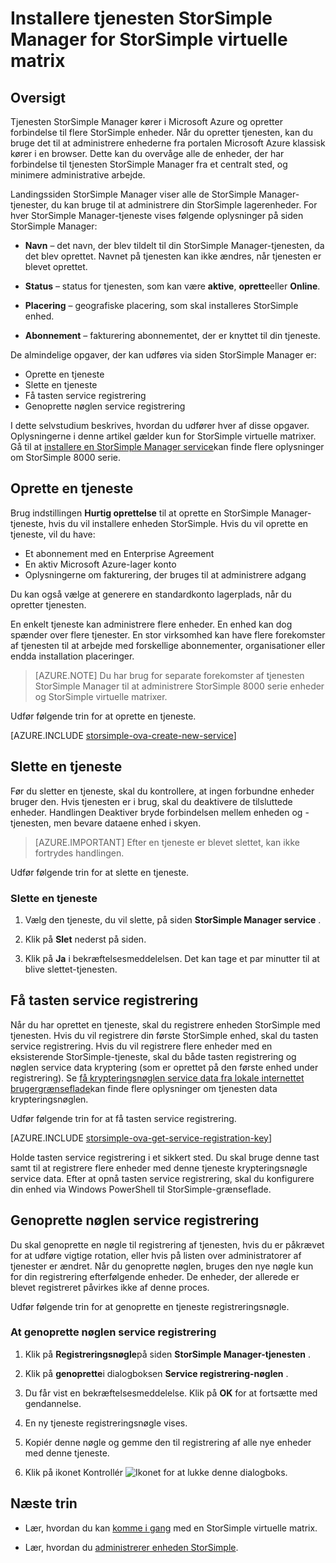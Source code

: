 <properties 
   pageTitle="Installere tjenesten StorSimple Manager for StorSimple virtuelle matrix | Microsoft Azure"
   description="Forklarer, hvordan du kan oprette og slette tjenesten StorSimple Manager i portalen Azure klassisk, og beskriver, hvordan du administrerer tasten service registrering."
   services="storsimple"
   documentationCenter=""
   authors="alkohli"
   manager="carmonm"
   editor="" />
<tags 
   ms.service="storsimple"
   ms.devlang="na"
   ms.topic="article"
   ms.tgt_pltfrm="na"
   ms.workload="na"
   ms.date="05/19/2016"
   ms.author="alkohli" />

# <a name="deploy-the-storsimple-manager-service-for-storsimple-virtual-array"></a>Installere tjenesten StorSimple Manager for StorSimple virtuelle matrix

## <a name="overview"></a>Oversigt

Tjenesten StorSimple Manager kører i Microsoft Azure og opretter forbindelse til flere StorSimple enheder. Når du opretter tjenesten, kan du bruge det til at administrere enhederne fra portalen Microsoft Azure klassisk kører i en browser. Dette kan du overvåge alle de enheder, der har forbindelse til tjenesten StorSimple Manager fra et centralt sted, og minimere administrative arbejde.

Landingssiden StorSimple Manager viser alle de StorSimple Manager-tjenester, du kan bruge til at administrere din StorSimple lagerenheder. For hver StorSimple Manager-tjeneste vises følgende oplysninger på siden StorSimple Manager:

- **Navn** – det navn, der blev tildelt til din StorSimple Manager-tjenesten, da det blev oprettet. Navnet på tjenesten kan ikke ændres, når tjenesten er blevet oprettet.

- **Status** – status for tjenesten, som kan være **aktive**, **oprette**eller **Online**.

- **Placering** – geografiske placering, som skal installeres StorSimple enhed.

- **Abonnement** – fakturering abonnementet, der er knyttet til din tjeneste.

De almindelige opgaver, der kan udføres via siden StorSimple Manager er:

- Oprette en tjeneste
- Slette en tjeneste
- Få tasten service registrering
- Genoprette nøglen service registrering

I dette selvstudium beskrives, hvordan du udfører hver af disse opgaver. Oplysningerne i denne artikel gælder kun for StorSimple virtuelle matrixer. Gå til at [installere en StorSimple Manager service](storsimple-manage-service.md)kan finde flere oplysninger om StorSimple 8000 serie.

## <a name="create-a-service"></a>Oprette en tjeneste

Brug indstillingen **Hurtig oprettelse** til at oprette en StorSimple Manager-tjeneste, hvis du vil installere enheden StorSimple. Hvis du vil oprette en tjeneste, vil du have:

- Et abonnement med en Enterprise Agreement
- En aktiv Microsoft Azure-lager konto
- Oplysningerne om fakturering, der bruges til at administrere adgang

Du kan også vælge at generere en standardkonto lagerplads, når du opretter tjenesten.

En enkelt tjeneste kan administrere flere enheder. En enhed kan dog spænder over flere tjenester. En stor virksomhed kan have flere forekomster af tjenesten til at arbejde med forskellige abonnementer, organisationer eller endda installation placeringer.  

> [AZURE.NOTE] Du har brug for separate forekomster af tjenesten StorSimple Manager til at administrere StorSimple 8000 serie enheder og StorSimple virtuelle matrixer.

Udfør følgende trin for at oprette en tjeneste.

[AZURE.INCLUDE [storsimple-ova-create-new-service](../../includes/storsimple-ova-create-new-service.md)]

## <a name="delete-a-service"></a>Slette en tjeneste

Før du sletter en tjeneste, skal du kontrollere, at ingen forbundne enheder bruger den. Hvis tjenesten er i brug, skal du deaktivere de tilsluttede enheder. Handlingen Deaktiver bryde forbindelsen mellem enheden og -tjenesten, men bevare dataene enhed i skyen. 

> [AZURE.IMPORTANT] Efter en tjeneste er blevet slettet, kan ikke fortrydes handlingen. 

Udfør følgende trin for at slette en tjeneste.

### <a name="to-delete-a-service"></a>Slette en tjeneste

1. Vælg den tjeneste, du vil slette, på siden **StorSimple Manager service** .

1. Klik på **Slet** nederst på siden.

1. Klik på **Ja** i bekræftelsesmeddelelsen. Det kan tage et par minutter til at blive slettet-tjenesten.

## <a name="get-the-service-registration-key"></a>Få tasten service registrering

Når du har oprettet en tjeneste, skal du registrere enheden StorSimple med tjenesten. Hvis du vil registrere din første StorSimple enhed, skal du tasten service registrering. Hvis du vil registrere flere enheder med en eksisterende StorSimple-tjeneste, skal du både tasten registrering og nøglen service data kryptering (som er oprettet på den første enhed under registrering). Se [få krypteringsnøglen service data fra lokale internettet brugergrænseflade](storsimple-ova-web-ui-admin.md#get-the-service-data-encryption-key)kan finde flere oplysninger om tjenesten data krypteringsnøglen. 

Udfør følgende trin for at få tasten service registrering.

[AZURE.INCLUDE [storsimple-ova-get-service-registration-key](../../includes/storsimple-ova-get-service-registration-key.md)]

Holde tasten service registrering i et sikkert sted. Du skal bruge denne tast samt til at registrere flere enheder med denne tjeneste krypteringsnøgle service data. Efter at opnå tasten service registrering, skal du konfigurere din enhed via Windows PowerShell til StorSimple-grænseflade.

## <a name="regenerate-the-service-registration-key"></a>Genoprette nøglen service registrering

Du skal genoprette en nøgle til registrering af tjenesten, hvis du er påkrævet for at udføre vigtige rotation, eller hvis på listen over administratorer af tjenester er ændret. Når du genoprette nøglen, bruges den nye nøgle kun for din registrering efterfølgende enheder. De enheder, der allerede er blevet registreret påvirkes ikke af denne proces.

Udfør følgende trin for at genoprette en tjeneste registreringsnøgle.

### <a name="to-regenerate-the-service-registration-key"></a>At genoprette nøglen service registrering

1. Klik på **Registreringsnøgle**på siden **StorSimple Manager-tjenesten** .

1. Klik på **genoprette**i dialogboksen **Service registrering-nøglen** .

1. Du får vist en bekræftelsesmeddelelse. Klik på **OK** for at fortsætte med gendannelse.

1. En ny tjeneste registreringsnøgle vises.

1. Kopiér denne nøgle og gemme den til registrering af alle nye enheder med denne tjeneste.

1. Klik på ikonet Kontrollér ![Ikonet](./media/storsimple-ova-manage-service/image7.png) for at lukke denne dialogboks.


## <a name="next-steps"></a>Næste trin

- Lær, hvordan du kan [komme i gang](storsimple-ova-deploy1-portal-prep.md) med en StorSimple virtuelle matrix.
    
- Lær, hvordan du [administrerer enheden StorSimple](storsimple-ova-web-ui-admin.md).

 
